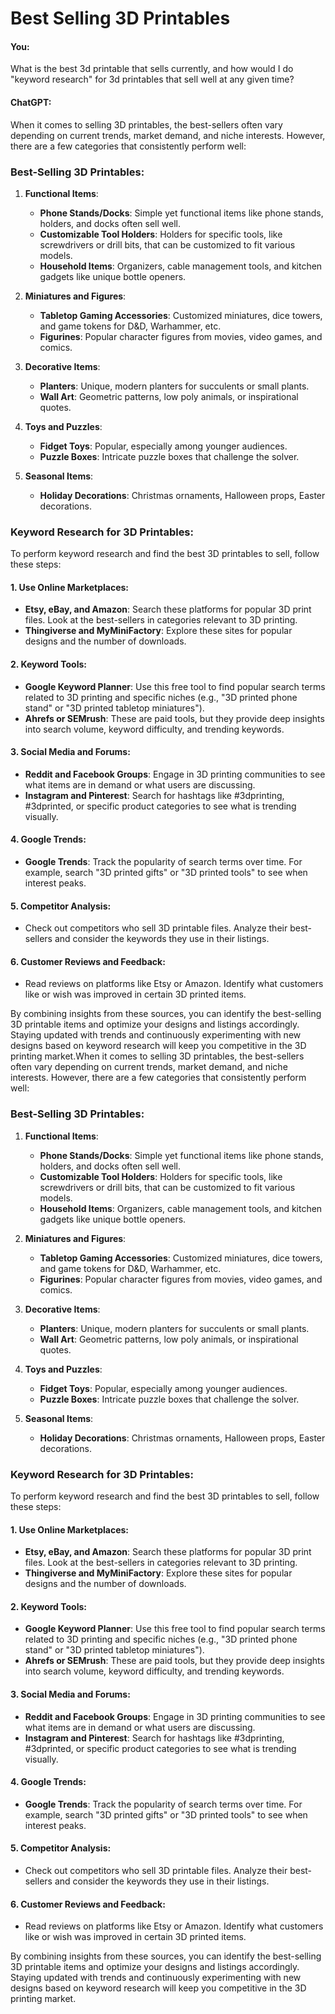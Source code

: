 # Best Selling 3D Printables

#### You:
What is the best 3d printable that sells currently, and how would I do "keyword research" for 3d printables that sell well at any given time? 

#### ChatGPT:
When it comes to selling 3D printables, the best-sellers often vary depending on current trends, market demand, and niche interests. However, there are a few categories that consistently perform well:

### Best-Selling 3D Printables:

1. **Functional Items**:
   - **Phone Stands/Docks**: Simple yet functional items like phone stands, holders, and docks often sell well.
   - **Customizable Tool Holders**: Holders for specific tools, like screwdrivers or drill bits, that can be customized to fit various models.
   - **Household Items**: Organizers, cable management tools, and kitchen gadgets like unique bottle openers.

2. **Miniatures and Figures**:
   - **Tabletop Gaming Accessories**: Customized miniatures, dice towers, and game tokens for D\&D, Warhammer, etc.
   - **Figurines**: Popular character figures from movies, video games, and comics.

3. **Decorative Items**:
   - **Planters**: Unique, modern planters for succulents or small plants.
   - **Wall Art**: Geometric patterns, low poly animals, or inspirational quotes.

4. **Toys and Puzzles**:
   - **Fidget Toys**: Popular, especially among younger audiences.
   - **Puzzle Boxes**: Intricate puzzle boxes that challenge the solver.

5. **Seasonal Items**:
   - **Holiday Decorations**: Christmas ornaments, Halloween props, Easter decorations.

### Keyword Research for 3D Printables:

To perform keyword research and find the best 3D printables to sell, follow these steps:

#### 1. **Use Online Marketplaces**:

- **Etsy, eBay, and Amazon**: Search these platforms for popular 3D print files. Look at the best-sellers in categories relevant to 3D printing.
- **Thingiverse and MyMiniFactory**: Explore these sites for popular designs and the number of downloads.

#### 2. **Keyword Tools**:

- **Google Keyword Planner**: Use this free tool to find popular search terms related to 3D printing and specific niches (e.g., "3D printed phone stand" or "3D printed tabletop miniatures").
- **Ahrefs or SEMrush**: These are paid tools, but they provide deep insights into search volume, keyword difficulty, and trending keywords.

#### 3. **Social Media and Forums**:

- **Reddit and Facebook Groups**: Engage in 3D printing communities to see what items are in demand or what users are discussing.
- **Instagram and Pinterest**: Search for hashtags like #3dprinting, #3dprinted, or specific product categories to see what is trending visually.

#### 4. **Google Trends**:

- **Google Trends**: Track the popularity of search terms over time. For example, search "3D printed gifts" or "3D printed tools" to see when interest peaks.

#### 5. **Competitor Analysis**:

- Check out competitors who sell 3D printable files. Analyze their best-sellers and consider the keywords they use in their listings.

#### 6. **Customer Reviews and Feedback**:

- Read reviews on platforms like Etsy or Amazon. Identify what customers like or wish was improved in certain 3D printed items.

By combining insights from these sources, you can identify the best-selling 3D printable items and optimize your designs and listings accordingly. Staying updated with trends and continuously experimenting with new designs based on keyword research will keep you competitive in the 3D printing market.When it comes to selling 3D printables, the best-sellers often vary depending on current trends, market demand, and niche interests. However, there are a few categories that consistently perform well:

### Best-Selling 3D Printables:

1. **Functional Items**:
   - **Phone Stands/Docks**: Simple yet functional items like phone stands, holders, and docks often sell well.
   - **Customizable Tool Holders**: Holders for specific tools, like screwdrivers or drill bits, that can be customized to fit various models.
   - **Household Items**: Organizers, cable management tools, and kitchen gadgets like unique bottle openers.

2. **Miniatures and Figures**:
   - **Tabletop Gaming Accessories**: Customized miniatures, dice towers, and game tokens for D\&D, Warhammer, etc.
   - **Figurines**: Popular character figures from movies, video games, and comics.

3. **Decorative Items**:
   - **Planters**: Unique, modern planters for succulents or small plants.
   - **Wall Art**: Geometric patterns, low poly animals, or inspirational quotes.

4. **Toys and Puzzles**:
   - **Fidget Toys**: Popular, especially among younger audiences.
   - **Puzzle Boxes**: Intricate puzzle boxes that challenge the solver.

5. **Seasonal Items**:
   - **Holiday Decorations**: Christmas ornaments, Halloween props, Easter decorations.

### Keyword Research for 3D Printables:

To perform keyword research and find the best 3D printables to sell, follow these steps:

#### 1. **Use Online Marketplaces**:

- **Etsy, eBay, and Amazon**: Search these platforms for popular 3D print files. Look at the best-sellers in categories relevant to 3D printing.
- **Thingiverse and MyMiniFactory**: Explore these sites for popular designs and the number of downloads.

#### 2. **Keyword Tools**:

- **Google Keyword Planner**: Use this free tool to find popular search terms related to 3D printing and specific niches (e.g., "3D printed phone stand" or "3D printed tabletop miniatures").
- **Ahrefs or SEMrush**: These are paid tools, but they provide deep insights into search volume, keyword difficulty, and trending keywords.

#### 3. **Social Media and Forums**:

- **Reddit and Facebook Groups**: Engage in 3D printing communities to see what items are in demand or what users are discussing.
- **Instagram and Pinterest**: Search for hashtags like #3dprinting, #3dprinted, or specific product categories to see what is trending visually.

#### 4. **Google Trends**:

- **Google Trends**: Track the popularity of search terms over time. For example, search "3D printed gifts" or "3D printed tools" to see when interest peaks.

#### 5. **Competitor Analysis**:

- Check out competitors who sell 3D printable files. Analyze their best-sellers and consider the keywords they use in their listings.

#### 6. **Customer Reviews and Feedback**:

- Read reviews on platforms like Etsy or Amazon. Identify what customers like or wish was improved in certain 3D printed items.

By combining insights from these sources, you can identify the best-selling 3D printable items and optimize your designs and listings accordingly. Staying updated with trends and continuously experimenting with new designs based on keyword research will keep you competitive in the 3D printing market.

